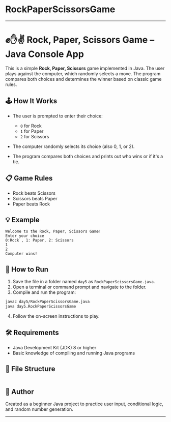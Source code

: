 # RockPaperScissorsGame


---

# ✊✋✌️ Rock, Paper, Scissors Game – Java Console App

This is a simple **Rock, Paper, Scissors** game implemented in Java. The user plays against the computer, which randomly selects a move. The program compares both choices and determines the winner based on classic game rules.

## 🕹️ How It Works

* The user is prompted to enter their choice:

  * `0` for Rock
  * `1` for Paper
  * `2` for Scissors
* The computer randomly selects its choice (also 0, 1, or 2).
* The program compares both choices and prints out who wins or if it's a tie.

## 📋 Game Rules

* Rock beats Scissors
* Scissors beats Paper
* Paper beats Rock

## 💡 Example

```
Welcome to the Rock, Paper, Scissors Game!
Enter your choice
0:Rock , 1: Paper, 2: Scissors
1
2
Computer wins!
```

## 🚀 How to Run

1. Save the file in a folder named `day5` as `RockPaperScissorsGame.java`.
2. Open a terminal or command prompt and navigate to the folder.
3. Compile and run the program:

```bash
javac day5/RockPaperScissorsGame.java
java day5.RockPaperScissorsGame
```

4. Follow the on-screen instructions to play.

## 🛠 Requirements

* Java Development Kit (JDK) 8 or higher
* Basic knowledge of compiling and running Java programs

## 📁 File Structure

```
```

## 🧠 Author

Created as a beginner Java project to practice user input, conditional logic, and random number generation.

---

